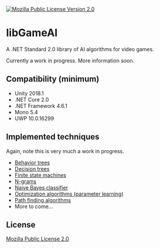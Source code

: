 [![Mozilla Public License Version 2.0](https://img.shields.io/badge/license-MPLv2-yellowgreen.svg)](https://opensource.org/licenses/MPL-2.0)

# libGameAI

A .NET Standard 2.0 library of AI algorithms for video games.

Currently a work in progress. More information soon.

## Compatibility (minimum)

* Unity 2018.1
* .NET Core 2.0
* .NET Framework 4.6.1
* Mono 5.4
* UWP 10.0.16299

## Implemented techniques

Again, note this is very much a work in progress.

* [Behavior trees](lib/BehaviorTrees)
* [Decision trees](lib/DecisionTrees)
* [Finite state machines](lib/FSMs)
* [N-grams](lib/NGrams)
* [Naive Bayes classifier](lib/NaiveBayes)
* [Optimization algorithms (parameter learning)](lib/Optimizers)
* [Path finding algorithms](lib/PathFinding)
* More to come...

## License

[Mozilla Public License 2.0](LICENSE)
